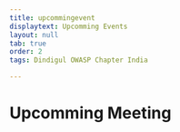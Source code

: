 ```yaml
---
title: upcommingevent
displaytext: Upcomming Events
layout: null
tab: true
order: 2
tags: Dindigul OWASP Chapter India

---
```

# **Upcomming Meeting**
